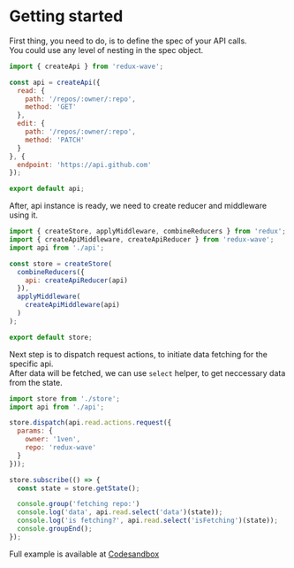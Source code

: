 # Getting started
First thing, you need to do, is to define the spec of your API calls.
<br/>You could use any level of nesting in the spec object.
```javascript
import { createApi } from 'redux-wave';

const api = createApi({
  read: {
    path: '/repos/:owner/:repo',
    method: 'GET'
  },
  edit: {
    path: '/repos/:owner/:repo',
    method: 'PATCH'
  }
}, {
  endpoint: 'https://api.github.com'
});

export default api;
```
After, api instance is ready, we need to create reducer and middleware using it.
```javascript
import { createStore, applyMiddleware, combineReducers } from 'redux';
import { createApiMiddleware, createApiReducer } from 'redux-wave';
import api from './api';

const store = createStore(
  combineReducers({
    api: createApiReducer(api)
  }),
  applyMiddleware(
    createApiMiddleware(api)
  )
);

export default store;
```
Next step is to dispatch request actions, to initiate data fetching for the specific api.
<br/>After data will be fetched, we can use `select` helper, to get neccessary data from the state.
```javascript
import store from './store';
import api from './api';

store.dispatch(api.read.actions.request({
  params: {
    owner: '1ven',
    repo: 'redux-wave'
  }
}));

store.subscribe(() => {
  const state = store.getState();

  console.group('fetching repo:')
  console.log('data', api.read.select('data')(state));
  console.log('is fetching?', api.read.select('isFetching')(state));
  console.groupEnd();
});
```

Full example is available at [Codesandbox]()